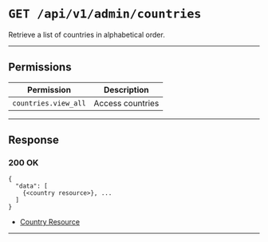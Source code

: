 # `GET /api/v1/admin/countries`

Retrieve a list of countries in alphabetical order.


---

## Permissions
| Permission            | Description         |
|-----------------------|---------------------|
| `countries.view_all`  | Access countries    |

---

## Response

### 200 OK
```
{
  "data": [
    {<country resource>}, ...
  ]
}
```
- [Country Resource](country_resource.md)

---
